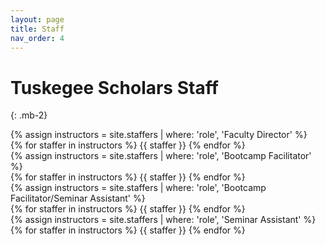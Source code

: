 ```yaml
---
layout: page
title: Staff
nav_order: 4
---
```


# Tuskegee Scholars Staff

{: .mb-2}
<div>
{% assign instructors = site.staffers | where: 'role', 'Faculty Director' %}
<div class="role">
  {% for staffer in instructors %}
  {{ staffer }}
  {% endfor %}
</div>
</div>

<div>
{% assign instructors = site.staffers | where: 'role', 'Bootcamp Facilitator' %}
<div class="role">
  {% for staffer in instructors %}
  {{ staffer }}
  {% endfor %}
</div>
</div>

<div>
{% assign instructors = site.staffers | where: 'role', 'Bootcamp Facilitator/Seminar Assistant' %}
<div class="role">
  {% for staffer in instructors %}
  {{ staffer }}
  {% endfor %}
</div>
</div>

<div>
{% assign instructors = site.staffers | where: 'role', 'Seminar Assistant' %}
<div class="role">
  {% for staffer in instructors %}
  {{ staffer }}
  {% endfor %}
</div>
</div>

